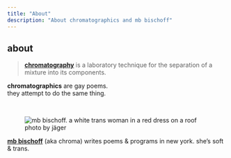 ```yaml
---
title: "About"
description: "About chromatographics and mb bischoff"
---
```


## about

> [**chromatography**](https://en.wikipedia.org/wiki/Chromatography) is a laboratory technique for the separation of a mixture into its components.

**chromatographics** are gay poems.  
they attempt to do the same thing.

<br>

<figure>
  <img src="/images/mb.webp" alt="mb bischoff. a white trans woman in a red dress on a roof">
  <figcaption>photo by jäger</figcaption>
</figure>

[**<span class="first-name">mb</span> bischoff**](https://mbbischoff.com) (aka chroma) writes poems & programs in new york. she’s soft & trans.